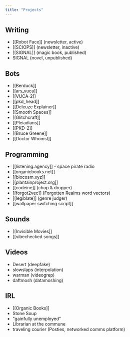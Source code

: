 ```yaml
---
title: "Projects"
---
```

## Writing
- [[Robot Face]] (newsletter, active)
- [[SCIOPS]]  (newsletter, inactive)
- [[SIGNAL]]  (magic book, published)
-  SIGNAL (novel, unpublished)

##  Bots
- [[Berduck]]
- [[ars_vuca]] 
- [[VUCA-2]]
- [[pkd_head]] 
- [[Deleuze Explainer]] 
- [[Smooth Spaces]]
- [[Glitchcraft]]
- [[Pleiadians]]
- [[PKD-2]]
- [[Bruce Greene]]
- [[Doctor Whomst]]

## Programming
- [[listening.agency]] -  space pirate radio
- [[organicbooks.net]]
- [[biocosm.xyz]]
- [[plantainproject.org]]
- [[codeine]] (chop & dropper)
- [[forgot2vec]] (Forgotten Realms word vectors)
- [[legiblate]] (genre judger)
- [[wallpaper switching script]]

## Sounds
- [[Invisible Movies]]
- [[vibechecked songs]]

## Videos
- Desert (deepfake)
- slowslaps (interpolation)
- warman (videogrep)
- daftmosh (datamoshing)

## IRL
- [[Organic Books]]
- Stone Soup
- "gainfully unemployed"
- Librarian at the commune
- traveling courier (Posties, networked comms platform)



